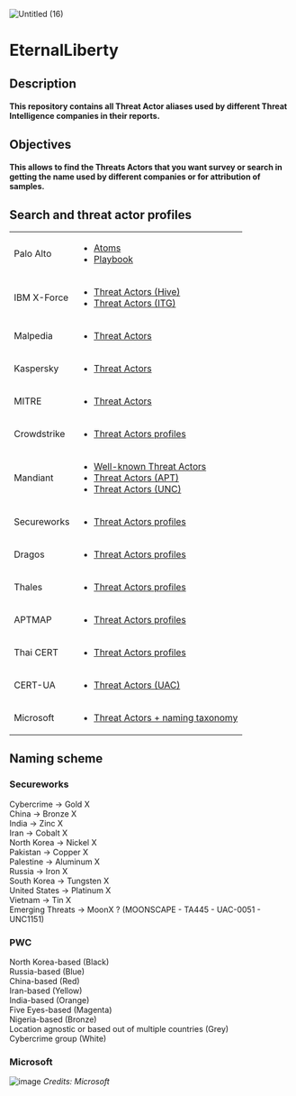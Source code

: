 
![Untitled (16)](https://github.com/chatala1/EternalLiberty/assets/16328550/99bf20e6-1251-4ed3-a9fd-813a7640621c)
# EternalLiberty
## Description
#### This repository contains all Threat Actor aliases used by different Threat Intelligence companies in their reports.
## Objectives
#### This allows to find the Threats Actors that you want survey or search in getting the name used by different companies or for attribution of samples.
## Search and threat actor profiles

<table>
    <tbody>
        <tr>
            <td>Palo Alto</td>
            <td><ul>
              <li><a href="https://unit42.paloaltonetworks.com/atoms/">Atoms</a></li>
              <li><a href="https://pan-unit42.github.io/playbook_viewer/?pb=evasive-serpens">Playbook</a></li>
            <ul></td>
       </tr>
       <tr>
            <td>IBM X-Force</td>
            <td><ul>
              <li><a href="https://exchange.xforce.ibmcloud.com/search/hive">Threat Actors (Hive)</a></li>
              <li><a href="https://exchange.xforce.ibmcloud.com/search/ITG">Threat Actors (ITG)</a></li>
            <ul></td>
       </tr>
       <tr>
            <td>Malpedia</td>
            <td><ul>
              <li><a href="https://malpedia.caad.fkie.fraunhofer.de/actors">Threat Actors</a></li>
            <ul></td>
       </tr>
       <tr>
            <td>Kaspersky</td>
            <td><ul>
              <li><a href="https://apt.securelist.com/">Threat Actors</a></li>
            <ul></td>
       </tr>
       <tr>
            <td>MITRE</td>
            <td><ul>
              <li><a href="https://attack.mitre.org/groups/">Threat Actors</a></li>
            <ul></td>
       </tr>
       <tr>
            <td>Crowdstrike</td>
            <td><ul>
              <li><a href="https://adversary.crowdstrike.com/en-US/">Threat Actors profiles</a></li>
            <ul></td>
       </tr>
       <tr>
            <td>Mandiant</td>
            <td><ul>
              <li><a href="https://www.mandiant.com/resources/insights/apt-groups">Well-known Threat Actors</a></li>
              <li><a href="https://www.mandiant.fr/search?search=APT">Threat Actors (APT)</a></li>
              <li><a href="https://www.mandiant.fr/search?search=UNC">Threat Actors (UNC)</a></li>
            <ul></td>
       </tr>
       <tr>
            <td>Secureworks</td>
            <td><ul>
              <li><a href="https://www.secureworks.com/research/threat-profiles">Threat Actors profiles</a></li>
            <ul></td>
       </tr>
       <tr>
            <td>Dragos</td>
            <td><ul>
              <li><a href="https://www.dragos.com/threat-activity-groups/">Threat Actors profiles</a></li>
            <ul></td>
       </tr>
        <tr>
            <td>Thales</td>
            <td><ul>
              <li><a href="https://cyberthreat.thalesgroup.com/attackers">Threat Actors profiles</a></li>
            <ul></td>
       </tr>
        <tr>
            <td>APTMAP</td>
            <td><ul>
              <li><a href="https://andreacristaldi.github.io/APTmap/">Threat Actors profiles</a></li>
            <ul></td>
       </tr>
        <tr>
            <td>Thai CERT</td>
            <td><ul>
              <li><a href="https://apt.etda.or.th/cgi-bin/listgroups.cgi">Threat Actors profiles</a></li>
            <ul></td>
       </tr>
       <tr>
            <td>CERT-UA</td>
            <td><ul>
              <li><a href="https://cert.gov.ua/search/UAC-">Threat Actors (UAC)</a></li>
            <ul></td>
       </tr>
       <tr>
            <td>Microsoft</td>
            <td><ul>
              <li><a href="https://learn.microsoft.com/en-us/microsoft-365/security/intelligence/microsoft-threat-actor-naming?view=o365-worldwide">Threat Actors + naming taxonomy</a></li>
            <ul></td>
       </tr>   
    </tbody>
</table>

## Naming scheme
### Secureworks
<p>
Cybercrime -> Gold X<br/>
China -> Bronze X<br/>
India -> Zinc X<br/>
Iran -> Cobalt X<br/>
North Korea -> Nickel X<br/>
Pakistan -> Copper X<br/>
Palestine -> Aluminum X<br/>
Russia -> Iron X<br/>
South Korea -> Tungsten X<br/>
United States -> Platinum X<br/>
Vietnam -> Tin X<br/>
Emerging Threats -> MoonX ? (MOONSCAPE - TA445 - UAC-0051 - UNC1151)
</p>

### PWC 
<p>
North Korea-based (Black)<br/>
Russia-based (Blue)<br/>
China-based (Red)<br/>
Iran-based (Yellow)<br/>
India-based (Orange)<br/>
Five Eyes-based (Magenta)<br/>
Nigeria-based (Bronze)<br/>
Location agnostic or based out of multiple countries (Grey)<br/>
Cybercrime group (White)
</p>

### Microsoft 
![image](https://user-images.githubusercontent.com/54320855/233427302-73400949-bd55-4196-b909-d78724b45ae9.png)
*Credits: Microsoft*
